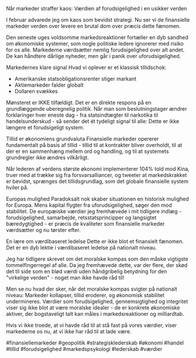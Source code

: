 Når markeder straffer kaos: Værdien af forudsigelighed i en usikker verden

I februar advarede jeg om kaos som bevidst strategi. Nu ser vi de finansielle markeder verden over levere en brutal dom over præcis dette fænomen.

Den seneste uges voldsomme markedsreaktioner fortæller en dyb sandhed om økonomiske systemer, som nogle politiske ledere ignorerer med risiko for os alle. Markederne værdsætter nemlig forudsigelighed over alt andet. De kan håndtere dårlige nyheder, men går i panik over uforudsigelighed.

Markedernes klare signal
Hvad vi oplever er et klassisk tillidschok:
- Amerikanske statsobligationsrenter stiger markant
- Aktiemarkeder falder globalt
- Dollaren svækkes

Mønsteret er IKKE tilfældigt. Det er en direkte respons på en grundlæggende uberegnelig politik. Når man som beslutningstager ændrer forklaringer hver eneste dag - fra statsindtægter til narkotika til handelsunderskud - så sender det ét tydeligt signal til alle: Dette er ikke længere et forudsigeligt system.

Tillid er økonomiens grundvaluta
Finansielle markeder opererer fundamentalt på basis af tillid - tillid til at kontrakter bliver overholdt, til at der er en sammenhæng mellem ord og handling, og til at systemets grundregler ikke ændres vilkårligt.

Når lederen af verdens største økonomi implementerer 104% told mod Kina, truer med at trække sig fra forsvarsalliancer, og tweeter at markedskrakket er bevidst, sprænges det tillidsgrundlag, som det globale finansielle system hviler på.

Europas mulighed
Paradoksalt nok skaber situationen en historisk mulighed for Europa. Mens kapital flygter fra uforudsigelighed, søger den mod stabilitet. De europæiske værdier jeg fremhævede i mit tidligere indlæg - forudsigelighed, samarbejde, retsstatsprincipper og langsigtet bæredygtighed - er præcis de kvaliteter som finansielle markeder værdsætter og nu tørster efter.

En lære om værdibaseret ledelse
Dette er ikke blot et finansielt fænomen. Det er en dyb lektie i værdibaseret ledelse på nationalt niveau.

Jeg har tidligere skrevet om det moralske kompas som den måske vigtigste tommelfingerregel af alle. Da jeg fremhævede dette, var der flere, der skød det til side som en blød værdi uden håndgribelig betydning for den "virkelige verden" - noget man ikke havde råd til!

Men se nu hvad der sker, når det moralske kompas svigter på nationalt niveau: Markeder kollapser, tillid eroderer, og økonomisk stabilitet undermineres. Værdier som forudsigelighed, gennemsigtighed og integritet viser sig ikke blot at være moralske idealer - de er konkrete økonomiske aktiver, der bogstaveligt talt kan måles i markedsreaktioner og milliardtab.

Hvis vi ikke troede, at vi havde råd til at stå fast på vores værdier, viser markederne os nu, at vi ikke har råd til at lade være.

#finansiellemarkeder #geopolitik #strategisklederskab #økonomi #handel #tillid #forudsigelighed #markedspsykologi #lederskab #værdier